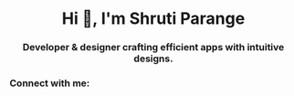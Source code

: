 <h1 align="center">Hi 👋, I'm Shruti Parange</h1>
<h3 align="center">Developer & designer crafting efficient apps with intuitive designs.</h3>

<h3 align="left">Connect with me:</h3>
<p align="left">
</p>
